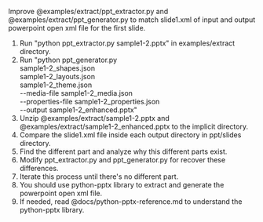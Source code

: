 Improve @examples/extract/ppt_extractor.py and @examples/extract/ppt_generator.py to match slide1.xml of input and output powerpoint open xml file for
  the first slide.

1. Run "python ppt_extractor.py sample1-2.pptx" in examples/extract directory.
2. Run "python ppt_generator.py \
sample1-2_shapes.json \
sample1-2_layouts.json \
sample1-2_theme.json \
--media-file sample1-2_media.json \
--properties-file sample1-2_properties.json \
--output sample1-2_enhanced.pptx"
3. Unzip @examples/extract/sample1-2.pptx and @examples/extract/sample1-2_enhanced.pptx to the implicit directory.
4. Compare the slide1.xml file inside each output directory in ppt/slides directory.
5. Find the different part and analyze why this different parts exist.
6. Modify ppt_extractor.py and ppt_generator.py for recover these differences.
7. Iterate this process until there's no different part.
8. You should use python-pptx library to extract and generate the powerpoint open xml file.
9. If needed, read @docs/python-pptx-reference.md to understand the python-pptx library.